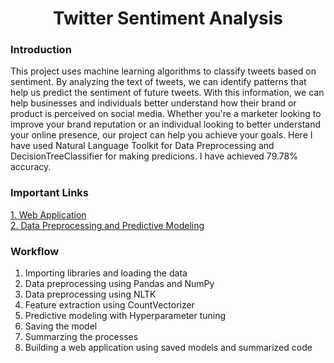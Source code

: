 <h1 align="center">Twitter Sentiment Analysis</h1>

### Introduction
This project uses machine learning algorithms to classify tweets based on sentiment.
By analyzing the text of tweets, we can identify patterns that help us predict the sentiment of future tweets.
With this information, we can help businesses and individuals better understand how their brand or product is perceived on social media. 
Whether you're a marketer looking to improve your brand reputation or an individual looking to better understand your online presence, 
our project can help you achieve your goals. Here I have used Natural Language Toolkit for Data Preprocessing and DecisionTreeClassifier for making predicions.
I have achieved 79.78% accuracy.

### Important Links
[1. Web Application](https://twitter-sentiment-analysis.streamlit.app/)<br>
[2. Data Preprocessing and Predictive Modeling](https://github.com/prasadposture/Twitter-Sentiment-Analysis/blob/main/Twitter-Sentiment-Analysis-using-DTC.ipynb)

### Workflow
1. Importing libraries and loading the data
2. Data preprocessing using Pandas and NumPy
3. Data preprocessing using NLTK
4. Feature extraction using CountVectorizer
5. Predictive modeling with Hyperparameter tuning
6. Saving the model
7. Summarzing the processes
8. Building a web application using saved models and summarized code
